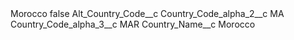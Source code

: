<?xml version="1.0" encoding="UTF-8"?>
<CustomMetadata xmlns="http://soap.sforce.com/2006/04/metadata" xmlns:xsi="http://www.w3.org/2001/XMLSchema-instance" xmlns:xsd="http://www.w3.org/2001/XMLSchema">
    <label>Morocco</label>
    <protected>false</protected>
    <values>
        <field>Alt_Country_Code__c</field>
        <value xsi:nil="true"/>
    </values>
    <values>
        <field>Country_Code_alpha_2__c</field>
        <value xsi:type="xsd:string">MA</value>
    </values>
    <values>
        <field>Country_Code_alpha_3__c</field>
        <value xsi:type="xsd:string">MAR</value>
    </values>
    <values>
        <field>Country_Name__c</field>
        <value xsi:type="xsd:string">Morocco</value>
    </values>
</CustomMetadata>
